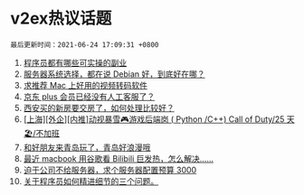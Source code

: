 # v2ex热议话题

`最后更新时间：2021-06-24 17:09:31 +0800`

1. [程序员都有哪些可实操的副业](https://www.v2ex.com/t/785504)
1. [服务器系统选择，都在说 Debian 好，到底好在哪？](https://www.v2ex.com/t/785459)
1. [求推荐 Mac 上好用的视频转码软件](https://www.v2ex.com/t/785373)
1. [京东 plus 会员已经没有人工客服了？](https://www.v2ex.com/t/785483)
1. [西安买的新房要交房了，如何处理比较好？](https://www.v2ex.com/t/785492)
1. [[上海][外企][内推]动视暴雪🎮游戏后端岗 ( Python /C++) Call of Duty/25 天🏖/不加班](https://www.v2ex.com/t/785399)
1. [和好朋友来青岛玩了，青岛好浪漫哦](https://www.v2ex.com/t/785433)
1. [最近 macbook 用谷歌看 Bilibili 巨发热，怎么解决……](https://www.v2ex.com/t/785404)
1. [迫于公司不给服务器，求个服务器配置预算 3000](https://www.v2ex.com/t/785493)
1. [关于程序员如何精进细节的三个问题。](https://www.v2ex.com/t/785434)

